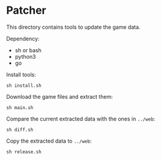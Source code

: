 # Patcher

This directory contains tools to update the game data.

Dependency:

* sh or bash
* python3
* go

Install tools:

```
sh install.sh
```

Download the game files and extract them:

```
sh main.sh
```

Compare the current extracted data with the ones in `../web`:

```
sh diff.sh
```

Copy the extracted data to `../web`:

```
sh release.sh
```
